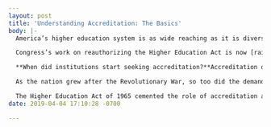 ```yaml
---
layout: post
title: 'Understanding Accreditation: The Basics'
body: |-
  America’s higher education system is as wide reaching as it is diverse. Its ability to cater to the needs of disparate student populations means it characteristically unique, but also makes is challenging to impose quality controls. Accreditation functions as the primary vetting mechanism for postsecondary institutions, and has done so for centuries in the United States. Over time, accreditation has shifted from serving as an indicator of institutional legitimacy to a principle component the higher education funding ecosystem.

  Congress’s work on reauthorizing the Higher Education Act is now [raising bipartisan concerns](https://www.educationnext.org/college-accreditation-explained-ednext-guide-how-it-works-whos-responsible/) about the efficacy of accreditation. Many Americans recognize that accreditation is vital to the operations of any college or university, but few students, parents, or even educators fully understand how it works, what it accomplishes, or how it impacts tax payers. Failing to grasp the influence accreditation has within the postsecondary education systems can lead to bad outcomes for all constituencies involved. However, this can be avoided by learning about the basics of the accreditation process.

  **When did institutions start seeking accreditation?**Accreditation dates back to the [colonial era](https://pacrao.org/b/general/the-regulatory-triad-and-united-states-higher-education/) in the United States. Private universities, like Yale, received charters from the Crown in an effort to indicate legitimacy and a government sanctioned responsibility to enforce quality assurance mechanisms. After the Revolutionary War, oversight of educational institutions shifted primarily to the states, establishing the regulatory and budgeting system still in place today. The Morrill Land Grant Act (1862) parceled out federal land to states for the purpose of building public universities with the expectation these schools would maintain agriculture, military, and engineering programs. The Morrill Act was one of the first acts of federal intervention and regulation over postsecondary institutions.

  As the nation grew after the Revolutionary War, so too did the demand for higher education. Colleges and universities, recognizing the need to set quality assurance standards, created membership associations in which they determined assessment criteria and established peer-review practices. The credibility conveyed by these associations, now called accrediting agencies, was acknowledged by the federal government via the G.I. Bill, making enrollment at an accredited institution a condition for veterans who received these funds.

  The Higher Education Act of 1965 cemented the role of accreditation agencies as industry gatekeepers. Students could only receive federal student aid if they attended an accredited university, meaning institutions would have access to a new, generous revenue stream if they sought out recognition from these agencies. Though refined over a number of HEA reauthorizations, the role of accreditation remains primarily the same today as it was in 1965.
date: 2019-04-04 17:10:28 -0700

---
```

